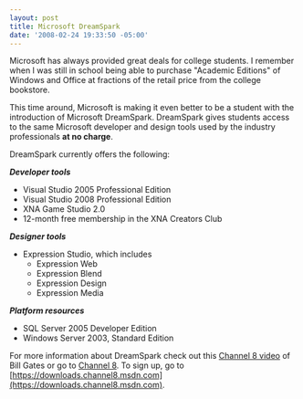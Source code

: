 ```yaml
---
layout: post
title: Microsoft DreamSpark
date: '2008-02-24 19:33:50 -05:00'
---
```


Microsoft has always provided great deals for college students. I remember when I was still in school being able to purchase "Academic Editions" of Windows and Office at fractions of the retail price from the college bookstore.

This time around, Microsoft is making it even better to be a student with the introduction of Microsoft DreamSpark. DreamSpark gives students access to the same Microsoft developer and design tools used by the industry professionals **at no charge**.

DreamSpark currently offers the following:

***Developer tools***

*   Visual Studio 2005 Professional Edition  
*   Visual Studio 2008 Professional Edition  
*   XNA Game Studio 2.0  
*   12-month free membership in the XNA Creators Club 

***Designer tools***

*   Expression Studio, which includes  
    *   Expression Web  
    *   Expression Blend  
    *   Expression Design  
    *   Expression Media 

***Platform resources***

*   SQL Server 2005 Developer Edition  
*   Windows Server 2003, Standard Edition 

For more information about DreamSpark check out this [Channel 8 video](http://channel8.msdn.com/Posts/2047/) of Bill Gates or go to [Channel 8](http://channel8.msdn.com/). To sign up, go to [https://downloads.channel8.msdn.com](https://downloads.channel8.msdn.com).
